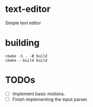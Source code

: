 # text-editor
Simple text editor

# building

```
cmake -S . -B build
cmake --build build
```

# TODOs
- [ ] Implement basic motions.
- [ ] Finish implementing the input parser.
